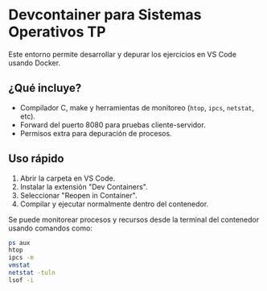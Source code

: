 # Devcontainer para Sistemas Operativos TP

Este entorno permite desarrollar y depurar los ejercicios en VS Code usando Docker.

## ¿Qué incluye?
- Compilador C, make y herramientas de monitoreo (`htop`, `ipcs`, `netstat`, etc).
- Forward del puerto 8080 para pruebas cliente-servidor.
- Permisos extra para depuración de procesos.

## Uso rápido
1. Abrir la carpeta en VS Code.
2. Instalar la extensión "Dev Containers".
3. Seleccionar "Reopen in Container".
4. Compilar y ejecutar normalmente dentro del contenedor.

Se puede monitorear procesos y recursos desde la terminal del contenedor usando comandos como:

```sh
ps aux
htop
ipcs -m
vmstat
netstat -tuln
lsof -i
```
